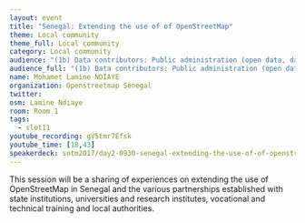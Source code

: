 ```yaml
---
layout: event
title: "Senegal: Extending the use of of OpenStreetMap"
theme: Local community
theme_full: Local community
category: Local community
audience: "(1b) Data contributors: Public administration (open data, data feedback...)"
audience_full: "(1b) Data contributors: Public administration (open data, data feedback...), (3b) Core OSM: OSMF working groups (community, licence, data...), (3c) Core OSM: OSMF board (strategy and vision)"
name: Mohamet Lamine NDIAYE
organization: Openstreetmap Senegal
twitter:
osm: Lamine Ndiaye
room: Room 1
tags:
  - slot11
youtube_recording: gV5tmr7Efsk
youtube_time: [18,43]
speakerdeck: sotm2017/day2-0930-senegal-extending-the-use-of-of-openstreetmap
---
```

This session will be a sharing of experiences on extending the use of OpenStreetMap in Senegal and the various partnerships established with state institutions, universities and research institutes, vocational and technical training and local authorities.

